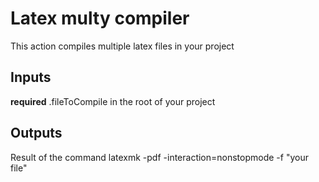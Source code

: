 # Latex multy compiler
This action compiles multiple latex files in your project

## Inputs
**required** .fileToCompile in the root of your project

## Outputs
Result of the command latexmk -pdf -interaction=nonstopmode -f "your file"

